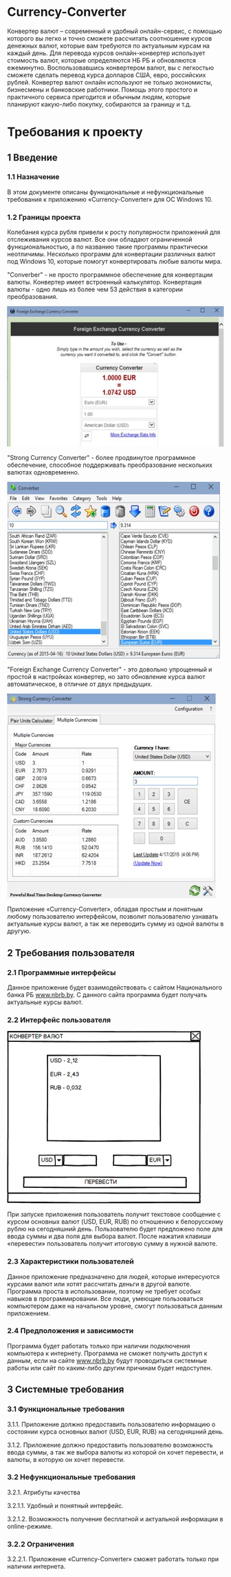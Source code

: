 # Currency-Converter
Конвертер валют – современный и удобный онлайн-сервис, с помощью которого вы легко и точно сможете рассчитать соотношение курсов денежных валют, которые вам требуются по актуальным курсам на каждый день. Для перевода курсов онлайн-конвертер использует стоимость валют, которые определяются НБ РБ и обновляются ежеминутно. 
Воспользовавшись конвертером валют, вы с легкостью сможете сделать перевод курса долларов США, евро, российских рублей.
Конвертер валют онлайн используют не только экономисты, бизнесмены и банковские работники. Помощь этого простого и практичного сервиса пригодится и обычным людям, которые планируют какую-либо покупку, собираются за границу и т.д.

# **Требования к проекту**
## **1 Введение**

### **1.1 Назначение**
В этом документе описаны функциональные и нефункциональные требования к приложению «Currency-Converter» для ОС Windows 10.

### **1.2 Границы проекта**
Колебания курса рубля привели к росту популярности приложений для отслеживания курсов валют. Все они обладают ограниченной функциональностью, а по названию такие программы практически неотличимы. Несколько программ для конвертации различных валют под Windows 10, которые помогут конвертировать любые валюты мира.

"Converber" - не просто программное обеспечение для конвертации валюты. Конвертер имеет встроенный калькулятор. Конвертация валюты - одно лишь из более чем 53 действия в категории преобразования.

![](https://github.com/IlyaDanilovich/Currency-Converter/blob/master/Mockup/currency-converter-software-for-windows-10.jpg)


"Strong Currency Converter" - более продвинутое программное обеспечение, способное поддерживать преобразование нескольких валютах одновременно.

![](https://github.com/IlyaDanilovich/Currency-Converter/blob/master/Mockup/currency-converter-software-for-windows-10%20(2).jpg)

"Foreign Exchange Currency Converter" - это довольно упрощенный и простой в настройках конвертер, но зато обновление курса валют автоматическое, в отличие от двух предыдущих.

![](https://github.com/IlyaDanilovich/Currency-Converter/blob/master/Mockup/currency-converter-software-for-windows-10%20(3).jpg)

Приложение «Currency-Converter», обладая простым и понятным любому пользователю интерфейсом, позволит пользователю узнавать актуальные курсы валют, а так же переводить сумму из одной валюты в другую.

## **2 Требования пользователя**

### **2.1 Программные интерфейсы**
Данное приложение будет взаимодействовать с сайтом Национального банка РБ www.nbrb.by. С данного сайта программа будет получать актуальные курсы валют.

### **2.2 Интерфейс пользователя**

![](https://github.com/IlyaDanilovich/Currency-Converter/blob/master/Mockup/MainWindow.png)

При запуске приложения пользователь получит текстовое сообщение с курсом основных валют (USD, EUR, RUB) по отношению к белорусскому рублю на сегодняшний день. Пользователю будет предложено поле для ввода суммы и два поля для выбора валют. После нажатия клавиши «перевести» пользователь получит итоговую сумму в нужной валюте.

### **2.3 Характеристики пользователей**
Данное приложение предназначено для людей, которые интересуются курсами валют или хотят рассчитать деньги в другой валюте. Программа проста в использовании, поэтому не требует особых навыков в программировании. Все люди, умеющие пользоваться компьютером даже на начальном уровне, смогут пользоваться данным приложением.

### **2.4 Предположения и зависимости**
Программа будет работать только при наличии подключения компьютера к интернету. Программа не сможет получить доступ к данным, если на сайте www.nbrb.by будут проводиться системные работы или сайт по каким-либо другим причинам будет недоступен.

## **3 Системные требования**

### **3.1 Функциональные требования**

3.1.1. Приложение должно предоставить пользователю информацию о состоянии курса основных валют (USD, EUR, RUB) на сегодняшний день.

3.1.2. Приложение должно предоставить пользователю возможность ввода суммы, а так же выбора валюты из которой он хочет перевести, и валюты, в которую он хочет перевести.

### **3.2 Нефункциональные требования**
3.2.1. Атрибуты качества

3.2.1.1. Удобный и понятный интерфейс.

3.2.1.2. Возможность получение бесплатной и актуальной информации в online-режиме.


### **3.2.2 Ограничения**

3.2.2.1. Приложение «Currency-Converter» сможет работать только при наличии интернета. 
